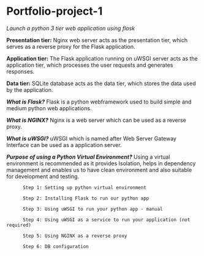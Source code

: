 # Portfolio-project-1
*Launch a python 3 tier web application using flask*

**Presentation tier:**
  Nginx web server acts as the presentation tier, which serves as a reverse proxy for the Flask application.
  
**Application tier:** 
  The Flask application running on uWSGI server acts as the application tier, which processes the user requests and generates responses.
  
**Data tier:** 
  SQLite database acts as the data tier, which stores the data used by the application.

***What is Flask?***
Flask is a python webframework used to build simple and medium python web applications.

***What is NGINX?***
Nginx is a web server which can be used as a reverse proxy.

***What is uWSGI?***
uWSGI which is named after Web Server Gateway Interface can be used as a application server.

***Purpose of using a Python Virtual Environment?***
Using a virtual environment is recommended as it provides Isolation, helps in dependency management and enables us to have  clean environment and also suitable for development and testing.


          Step 1: Setting up python virtual environment
          
          Step 2: Installing Flask to run our python app
          
          Step 3: Using uWSGI to run your python app - manual
          
          Step 4: Using uWSGI as a service to run your application (not required)
          
          Step 5: Using NGINX as a reverse proxy
          
          Step 6: DB configuration
  
